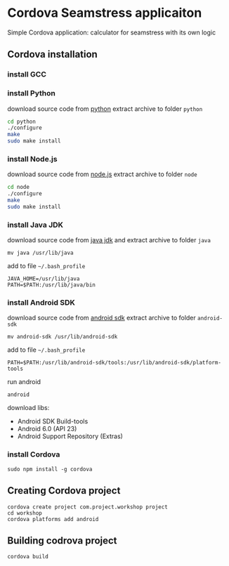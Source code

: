 # Cordova Seamstress applicaiton #

Simple Cordova application: calculator for seamstress with its own logic

## Cordova installation ##
### install GCC ###

### install Python ###
download source code from [python](https://www.python.org/downloads)
extract archive to folder `python`
```bash
cd python
./configure
make
sudo make install
```

### install Node.js ###
download source code from [node.js](https://nodejs.org/en/download)
extract archive to folder `node`
```bash
cd node
./configure
make
sudo make install
```

### install Java JDK ###
download source code from [java jdk](http://www.oracle.com/technetwork/java/javase/downloads/index.html)
and extract archive to folder `java`
```
mv java /usr/lib/java
```

add to file `~/.bash_profile`
```
JAVA_HOME=/usr/lib/java
PATH=$PATH:/usr/lib/java/bin
```

### install Android SDK ###
download source code from [android sdk](http://developer.android.com/sdk/index.html)
extract archive to folder `android-sdk`
```
mv android-sdk /usr/lib/android-sdk
```

add to file `~/.bash_profile`
```
PATH=$PATH:/usr/lib/android-sdk/tools:/usr/lib/android-sdk/platform-tools
```

run android
```
android
```

download libs:
* Android SDK Build-tools
* Android 6.0 (API 23)
* Android Support Repository (Extras)

### install Cordova ###
```
sudo npm install -g cordova
```

## Creating Cordova project ##
```
cordova create project com.project.workshop project
cd workshop
cordova platforms add android
```

## Building codrova project ##
```
cordova build
```
